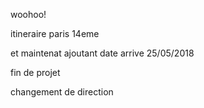 
woohoo!

itineraire paris 14eme

et maintenat ajoutant date arrive 25/05/2018

fin de projet

changement de direction
